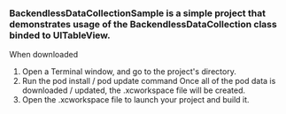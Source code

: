 ### BackendlessDataCollectionSample is a simple project that demonstrates usage of the BackendlessDataCollection class binded to UITableView.

When downloaded
1. Open a Terminal window, and go to the project's directory.
2. Run the pod install / pod update command
Once all of the pod data is downloaded / updated, the .xcworkspace file will be created.
3. Open the .xcworkspace file to launch your project and build it.
